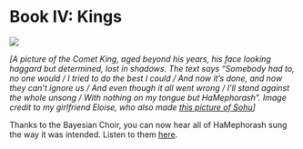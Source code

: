 Book IV: Kings
==============

![](https://i1.wp.com/slatestarcodex.com/blog_images/book4image.png?w=557)

_\[A picture of the Comet King, aged beyond his years, his face looking haggard but determined, lost in shadows. The text says “Somebody had to, no one would / I tried to do the best I could / And now it’s done, and now they can’t ignore us / And even though it all went wrong / I’ll stand against the whole unsong / With nothing on my tongue but HaMephorash”. Image credit to my girlfriend Eloise, who also made [this picture of Sohu](http://econokitty.tumblr.com/post/143594456726/sohu-from-unsong)\]_

Thanks to the Bayesian Choir, you can now hear all of HaMephorash sung the way it was intended. Listen to them [here](http://slatestarcodex.com/Stuff/HaMephorash.mp3).